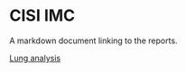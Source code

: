 # CISI IMC

A markdown document linking to the reports.

[Lung analysis](results/reports/analysis_lung.html)